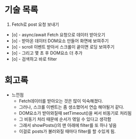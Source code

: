 # 기술 목록

1.  Fetch로 post 요청 보내기

- [o] - async/await Fetch 요청으로 데이터 받아오기
- [o] - 받아온 데이터 DOM요소 만들어 화면에 보여주기
- [o] - scroll 이벤트 받아서 스크롤이 끝이면 로딩 보여주기
- [o] - 그리고 몇 초 후 DOM요소 더 추가
- [o] - 검색하고 바로 filter

# 회고록

- 느낀점
  - Fetch데이터를 받아오는 것은 많이 익숙해졌다.
  - 그러나, 스크롤 이벤트는 좀 생소했어서 연습 해야될거 같다.
  - DOM요소가 받아와질때 setTimeout()을 써서 비동기로 처리됨
  - 그 비동기 처리 때문에 순서가 엮일 수 있다고 생각함
  - 그래서 showPosts()의 맨 아래에 filter를 또 하나 넣음
  - 이걸로 posts가 불러와질 때마다 filter를 할 수있게 됨.
